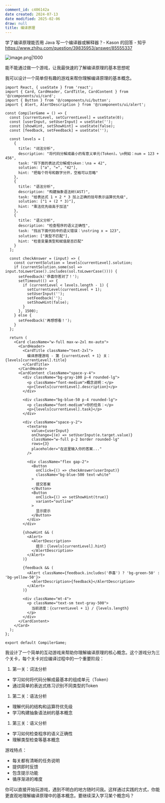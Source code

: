 ```yaml
---
comment_id: c406142a
date created: 2024-07-13
date modified: 2025-02-06
draw: null
title: 编译原理
---
```

学了编译原理能否用 Java 写一个编译器或解释器？- Kason 的回答 - 知乎  
https://www.zhihu.com/question/39835953/answer/85555337

![image.png|1000](https://imagehosting4picgo.oss-cn-beijing.aliyuncs.com/imagehosting/fix-dir%2Fpicgo%2Fpicgo-clipboard-images%2F2024%2F09%2F20%2F19-46-06-42cd7c36ff98bbff32e0e8d8fad504db-202409201946297-311a2e.png)

能不能通过做一个游戏，让我最快速的了解编译原理的基本思想呢

我可以设计一个简单但有趣的游戏来帮你理解编译原理的基本概念。

```tsx
import React, { useState } from 'react';
import { Card, CardHeader, CardTitle, CardContent } from '@/components/ui/card';
import { Button } from '@/components/ui/button';
import { Alert, AlertDescription } from '@/components/ui/alert';

const CompilerGame = () => {
  const [currentLevel, setCurrentLevel] = useState(0);
  const [userInput, setUserInput] = useState('');
  const [showHint, setShowHint] = useState(false);
  const [feedback, setFeedback] = useState('');

  const levels = [
    {
      title: "词法分析",
      description: "将代码分解成最小的有意义单元(Token)。\n例如：num = 123 + 456",
      task: "将下面的表达式分解成token：\na = 42",
      solution: ["a", "=", "42"],
      hint: "把每个符号和数字分开，空格可以忽略"
    },
    {
      title: "语法分析",
      description: "构建抽象语法树(AST)",
      task: "给表达式 1 + 2 * 3 加上正确的括号表示运算优先级",
      solution: ["1 + (2 * 3)"],
      hint: "乘法优先级高于加法"
    },
    {
      title: "语义分析",
      description: "检查程序的语义正确性",
      task: "找出下面代码中的语义错误：\nstring x = 123",
      solution: ["类型不匹配"],
      hint: "检查变量类型和赋值是否匹配"
    }
  ];

  const checkAnswer = (input) => {
    const currentSolution = levels[currentLevel].solution;
    if (currentSolution.some(sol => input.toLowerCase().includes(sol.toLowerCase()))) {
      setFeedback('恭喜你答对了！');
      setTimeout(() => {
        if (currentLevel < levels.length - 1) {
          setCurrentLevel(currentLevel + 1);
          setUserInput('');
          setFeedback('');
          setShowHint(false);
        }
      }, 1500);
    } else {
      setFeedback('再想想看！');
    }
  };

  return (
    <Card className="w-full max-w-2xl mx-auto">
      <CardHeader>
        <CardTitle className="text-2xl">
          编译原理游戏 - 第 {currentLevel + 1} 关：{levels[currentLevel].title}
        </CardTitle>
      </CardHeader>
      <CardContent className="space-y-4">
        <div className="bg-gray-100 p-4 rounded-lg">
          <p className="font-medium">概念说明：</p>
          <p>{levels[currentLevel].description}</p>
        </div>
        
        <div className="bg-blue-50 p-4 rounded-lg">
          <p className="font-medium">你的任务：</p>
          <p>{levels[currentLevel].task}</p>
        </div>

        <div className="space-y-2">
          <textarea
            value={userInput}
            onChange={(e) => setUserInput(e.target.value)}
            className="w-full p-2 border rounded-lg"
            rows={3}
            placeholder="在这里输入你的答案..."
          />
          
          <div className="flex gap-2">
            <Button 
              onClick={() => checkAnswer(userInput)}
              className="bg-blue-500 text-white"
            >
              提交答案
            </Button>
            <Button 
              onClick={() => setShowHint(true)}
              variant="outline"
            >
              显示提示
            </Button>
          </div>
        </div>

        {showHint && (
          <Alert>
            <AlertDescription>
              提示：{levels[currentLevel].hint}
            </AlertDescription>
          </Alert>
        )}

        {feedback && (
          <Alert className={feedback.includes('恭喜') ? 'bg-green-50' : 'bg-yellow-50'}>
            <AlertDescription>{feedback}</AlertDescription>
          </Alert>
        )}

        <div className="mt-4">
          <p className="text-sm text-gray-500">
            当前进度：{currentLevel + 1} / {levels.length}
          </p>
        </div>
      </CardContent>
    </Card>
  );
};

export default CompilerGame;

```

我设计了一个简单的互动游戏来帮助你理解编译原理的核心概念。这个游戏分为三个关卡，每个关卡对应编译过程中的一个重要阶段：

1. 第一关：词法分析
- 学习如何将代码分解成最基本的组成单元（Token）
- 通过简单的表达式练习识别不同类型的Token

1. 第二关：语法分析
- 理解代码的结构和运算符优先级
- 学习构建抽象语法树的基本概念

1. 第三关：语义分析
- 学习如何检查程序的语义正确性
- 理解类型检查等基本概念

游戏特点：

- 每关都有清晰的任务说明
- 提供即时反馈
- 包含提示功能
- 循序渐进的难度

你可以直接开始玩游戏，遇到不明白的地方随时问我。这样通过实践的方式，你能更直观地理解编译原理中的基本概念。要继续深入学习某个概念吗？
